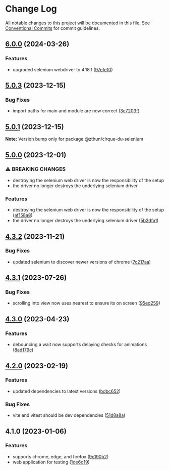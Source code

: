 # Change Log

All notable changes to this project will be documented in this file.
See [Conventional Commits](https://conventionalcommits.org) for commit guidelines.

## [6.0.0](https://github.com/zthun/cirque/compare/v5.0.3...v6.0.0) (2024-03-26)


### Features

* upgraded selenium webdriver to 4.18.1 ([97efef0](https://github.com/zthun/cirque/commit/97efef01434ac4dc465ceecd0d6e18b61304f227))



## [5.0.3](https://github.com/zthun/cirque/compare/v5.0.2...v5.0.3) (2023-12-15)


### Bug Fixes

* import paths for main and module are now correct ([3e7203f](https://github.com/zthun/cirque/commit/3e7203f4fa0579599402d871a53fa81fac56c84a))



## [5.0.1](https://github.com/zthun/cirque/compare/v5.0.0...v5.0.1) (2023-12-15)

**Note:** Version bump only for package @zthun/cirque-du-selenium





## [5.0.0](https://github.com/zthun/cirque/compare/v4.3.2...v5.0.0) (2023-12-01)


### ⚠ BREAKING CHANGES

* destroying the selenium web driver is now the responsibility of the setup
* the driver no longer destroys the underlying selenium driver

### Features

* destroying the selenium web driver is now the responsibility of the setup ([af158a8](https://github.com/zthun/cirque/commit/af158a883d1bfc3bb0d004db42d59d555bf00bbe))
* the driver no longer destroys the underlying selenium driver ([5b2dfa1](https://github.com/zthun/cirque/commit/5b2dfa1999f2c657feffbc07a3a9523c79ba382f))



## [4.3.2](https://github.com/zthun/cirque/compare/v4.3.1...v4.3.2) (2023-11-21)


### Bug Fixes

* updated selenium to discover newer versions of chrome ([7c217aa](https://github.com/zthun/cirque/commit/7c217aad39049d8be3e3a0b70a1efb327d3af974))



## [4.3.1](https://github.com/zthun/cirque/compare/v4.3.0...v4.3.1) (2023-07-26)


### Bug Fixes

* scrolling into view now uses nearest to ensure its on screen ([95ed259](https://github.com/zthun/cirque/commit/95ed2594177c70b620829211445ee9bfa0e9f87d))



## [4.3.0](https://github.com/zthun/cirque/compare/v4.2.0...v4.3.0) (2023-04-23)


### Features

* debouncing a wait now supports delaying checks for animations ([8ad179c](https://github.com/zthun/cirque/commit/8ad179c1c5b0129d817a5911a1fceb6dc41b7327))



## [4.2.0](https://github.com/zthun/cirque/compare/v4.1.0...v4.2.0) (2023-02-19)


### Features

* updated dependencies to latest versions ([bdbc652](https://github.com/zthun/cirque/commit/bdbc652148438359dd98057cc9a7a422c0cdf78f))


### Bug Fixes

* vite and vitest should be dev dependencies ([51d8a8a](https://github.com/zthun/cirque/commit/51d8a8aa2607b458285505000c768ecc09ede935))



## 4.1.0 (2023-01-06)


### Features

* supports chrome, edge, and firefox ([9c190b2](https://github.com/zthun/cirque/commit/9c190b2babc9eef729483be903bbcd10687a1833))
* web application for testing ([1de6d19](https://github.com/zthun/cirque/commit/1de6d193b4d4a2a5336e742a00337f6cbec63329))
